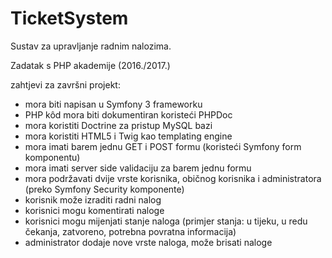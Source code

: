 # TicketSystem
Sustav za upravljanje radnim nalozima.

Zadatak s PHP akademije (2016./2017.)

zahtjevi za završni projekt:
* mora biti napisan u Symfony 3 frameworku
* PHP kôd mora biti dokumentiran koristeći PHPDoc
* mora koristiti Doctrine za pristup MySQL bazi
* mora koristiti HTML5 i Twig kao templating engine
* mora imati barem jednu GET i POST formu (koristeći Symfony form komponentu)
* mora imati server side validaciju za barem jednu formu
* mora podržavati dvije vrste korisnika, običnog korisnika i administratora (preko Symfony Security komponente)
* korisnik može izraditi radni nalog
* korisnici mogu komentirati naloge
* korisnici mogu mijenjati stanje naloga (primjer stanja: u tijeku, u redu čekanja, zatvoreno, potrebna povratna informacija)
* administrator dodaje nove vrste naloga, može brisati naloge
